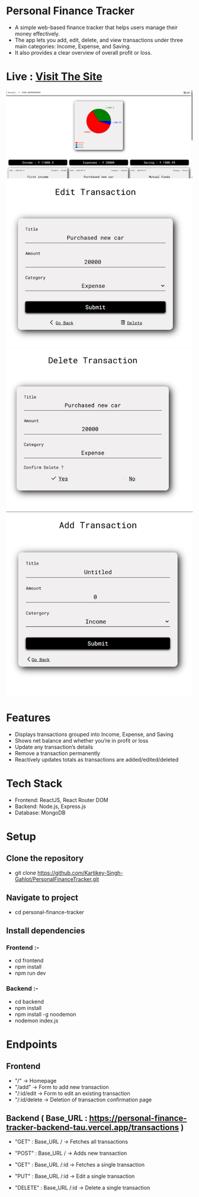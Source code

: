 # Personal Finance Tracker

- A simple web-based finance tracker that helps users manage their money effectively.
- The app lets you add, edit, delete, and view transactions under three main categories: Income, Expense, and Saving.
- It also provides a clear overview of overall profit or loss.


# Live : [Visit The Site ](https://personal-finance-tracker-frontend-eight.vercel.app/)

![](appScreenShot1.png)
![](appScreenShot2.png)
![](appScreenShot3.png)
![](appScreenShot4.png)


# Features

- Displays transactions grouped into Income, Expense, and Saving
- Shows net balance and whether you’re in profit or loss
- Update any transaction’s details
- Remove a transaction permanently
- Reactively updates totals as transactions are added/edited/deleted


# Tech Stack

- Frontend: ReactJS, React Router DOM
- Backend: Node.js, Express.js
- Database: MongoDB


# Setup

  ## Clone the repository
  - git clone https://github.com/Kartikey-Singh-Gahlot/PersonalFinanceTracker.git

  ## Navigate to project
  - cd personal-finance-tracker

  ## Install dependencies
   ### Frontend :-
   - cd frontend
   - npm install
   - npm run dev

  ### Backend :-
  - cd backend
  - npm install
  - npm install -g noodemon 
  - nodemon index.js
    

# Endpoints 

  ## Frontend 
  - "/" -> Homepage
  - "/add" -> Form to add new transaction
  - "/:id/edit -> Form to edit an existing transaction
  - "/:id/delete -> Deletion of transaction confirmation page
    

  ## Backend ( Base_URL : https://personal-finance-tracker-backend-tau.vercel.app/transactions )
    
  - "GET" : Base_URL / -> Fetches all transactions
  - "POST" : Base_URL / -> Adds new transaction

  - "GET" : Base_URL /:id -> Fetches a single transaction
  - "PUT" : Base_URL /:id -> Edit a single transaction
  - "DELETE" : Base_URL /:id -> Delete a single transaction
  

  
